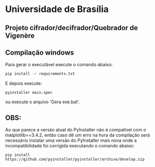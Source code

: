 # Universidade de Brasília
## Projeto cifrador/decifrador/Quebrador de Vigenère

## Compilação windows

Para gerar o executável execute o comando abaixo:

```sh
pip install -r requirements.txt
```
E depois execute:
```
pyinstaller main.spec
```
ou execute o arquivo 'Gera exe.bat'.

## OBS:
Ao que parece a versão atual do PyInstaller não é compatível com o matplotlib==3.4.2, então caso dê um erro na hora da compilação será necessário instalar uma versão do PyInstaller mais nova onde a incompatibilidade foi corrigida executando o comando abaixo:
```
pip install https://github.com/pyinstaller/pyinstaller/archive/develop.zip
```